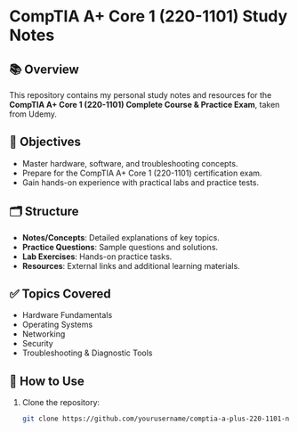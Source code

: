 # CompTIA A+ Core 1 (220-1101) Study Notes

## 📚 Overview
This repository contains my personal study notes and resources for the **CompTIA A+ Core 1 (220-1101) Complete Course & Practice Exam**, taken from Udemy.

## 🎯 Objectives
- Master hardware, software, and troubleshooting concepts.
- Prepare for the CompTIA A+ Core 1 (220-1101) certification exam.
- Gain hands-on experience with practical labs and practice tests.

## 🗂️ Structure
- **Notes/Concepts**: Detailed explanations of key topics.
- **Practice Questions**: Sample questions and solutions.
- **Lab Exercises**: Hands-on practice tasks.
- **Resources**: External links and additional learning materials.

## ✅ Topics Covered
- Hardware Fundamentals
- Operating Systems
- Networking
- Security
- Troubleshooting & Diagnostic Tools

## 🚀 How to Use
1. Clone the repository:
   ```bash
   git clone https://github.com/yourusername/comptia-a-plus-220-1101-notes.git
